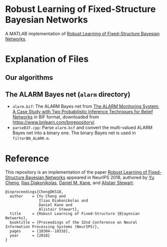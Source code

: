# Robust Learning of Fixed-Structure Bayesian Networks
A MATLAB implementation of [Robust Learning of Fixed-Structure Bayesian Networks](https://arxiv.org/abs/1606.07384).

Explanation of Files
===

Our algorithms
---


The ALARM Bayes net (`alarm` directory)
---
* `alarm.bif`: The ALARM Bayes net from [The ALARM Monitoring System: A Case Study with Two Probabilistic Inference Techniques for Belief Networks](https://link.springer.com/chapter/10.1007/978-3-642-93437-7_28) in BIF format, downloaded from https://www.bnlearn.com/bnrepository/.
* `parseBIF.cpp`: Parse `alarm.bif` and convert the multi-valued ALARM Bayes net into a binary one.  The binary Bayes net is used in `filterBN_ALARM.m`.

Reference
===
This repository is an implementation of the paper [Robust Learning of Fixed-Structure Bayesian Networks](https://arxiv.org/abs/1703.00893) appeared in NeurIPS 2018, authored by [Yu Cheng](https://homepages.math.uic.edu/~yucheng/), [Ilias Diakonikolas](http://www.iliasdiakonikolas.org/), [Daniel M. Kane](https://cseweb.ucsd.edu/~dakane/), and [Alistair Stewart](http://www.alistair-stewart.com/).

```
@inproceedings{ChengDKS18,
  author    = {Yu Cheng and
               Ilias Diakonikolas and
               Daniel Kane and
               Alistair Stewart},
  title     = {Robust Learning of Fixed-Structure {B}ayesian Networks},
  booktitle = {Proceedings of the 32nd Conference on Neural Information Processing Systems (NeurIPS)},
  pages     = {10304--10316},
  year      = {2018}
}
```
